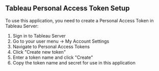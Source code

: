 ## Tableau Personal Access Token Setup

To use this application, you need to create a Personal Access Token in Tableau Server:

1. Sign in to Tableau Server
2. Go to your user menu → My Account Settings
3. Navigate to Personal Access Tokens
4. Click "Create new token"
5. Enter a token name and click "Create"
6. Copy the token name and secret for use in this application
